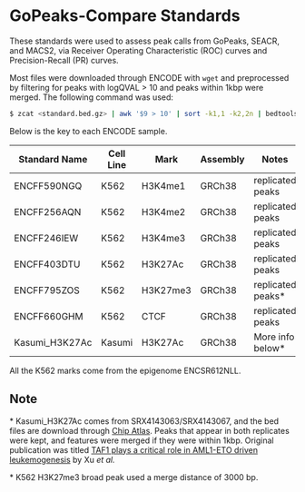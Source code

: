 # GoPeaks-Compare Standards

These standards were used to assess peak calls from GoPeaks, SEACR, and MACS2, via Receiver Operating Characteristic (ROC) curves and Precision-Recall (PR) curves. 

Most files were downloaded through ENCODE with `wget` and preprocessed by filtering for peaks with logQVAL > 10 and peaks within 1kbp were merged. The following command was used:

```bash
$ zcat <standard.bed.gz> | awk '$9 > 10' | sort -k1,1 -k2,2n | bedtools merge -i stdin -d 1000 > standard.1000.filtered.bed
```

Below is the key to each ENCODE sample.

| Standard Name  | Cell Line | Mark     | Assembly | Notes             |
| -------------- | --------- | -------- | -------- | ----------------- |
| ENCFF590NGQ    | K562      | H3K4me1  | GRCh38   | replicated peaks  |
| ENCFF256AQN    | K562      | H3K4me2  | GRCh38   | replicated peaks  |
| ENCFF246IEW    | K562      | H3K4me3  | GRCh38   | replicated peaks  |
| ENCFF403DTU    | K562      | H3K27Ac  | GRCh38   | replicated peaks  |
| ENCFF795ZOS    | K562      | H3K27me3 | GRCh38   | replicated peaks* |
| ENCFF660GHM    | K562      | CTCF     | GRCh38   | replicated peaks  |
| Kasumi_H3K27Ac | Kasumi    | H3K27Ac  | GRCh38   | More info below*  |

All the K562 marks come from the epigenome ENCSR612NLL. 

## Note

\* Kasumi_H3K27Ac comes from SRX4143063/SRX4143067, and the bed files are download through [Chip Atlas](https://chip-atlas.org/). Peaks that appear in both replicates were kept, and features were merged if they were within 1kbp. Original publication was titled [TAF1 plays a critical role in AML1-ETO driven leukemogenesis](https://www.nature.com/articles/s41467-019-12735-z) by Xu *et al.* 

\* K562 H3K27me3 broad peak used a merge distance of 3000 bp.


